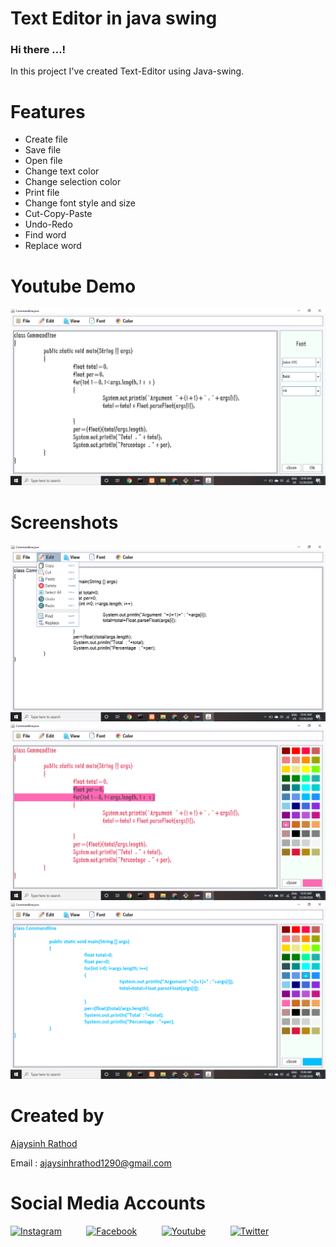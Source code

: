 # Text Editor in java swing

### Hi there ...!
In this project I've created Text-Editor using Java-swing.

# Features
 
* Create file
* Save file
* Open file
* Change text color
* Change selection color
* Print file
* Change font style and size
* Cut-Copy-Paste
* Undo-Redo
* Find word
* Replace word

# Youtube Demo

[<img src="screenshots/ss2.png" />](https://youtu.be/K1NAeto4HQI)

# Screenshots

<img src="screenshots/ss1.png" />
<img src="screenshots/ss3.png" />
<img src="screenshots/ss4.png" />

# Created by


[Ajaysinh Rathod](https://github.com/Ajaysinh1290)

Email : ajaysinhrathod1290@gmail.com

# Social Media Accounts
[![Instagram](https://img.icons8.com/fluent/40/000000/instagram-new.png)](https://www.instagram.com/ll_ajayrathod_ll/)&nbsp; &nbsp; &nbsp; &nbsp; &nbsp;
[![Facebook](https://img.icons8.com/fluent/40/000000/facebook-new.png)](https://www.facebook.com/ajaysinh.rathod.7927)&nbsp; &nbsp; &nbsp; &nbsp; &nbsp; 
[![Youtube](https://img.icons8.com/fluent/40/000000/youtube-play.png)](https://www.youtube.com/channel/UCbhGYVadJsZtJzHYMWLNRRQ)&nbsp; &nbsp; &nbsp; &nbsp; &nbsp; 
[![Twitter](https://img.icons8.com/fluent/40/000000/twitter.png)](https://twitter.com/Ajaysin34751867)
